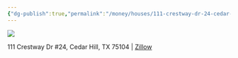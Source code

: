 ```yaml
---
{"dg-publish":true,"permalink":"/money/houses/111-crestway-dr-24-cedar-hill-tx-75104/"}
---
```



![](https://photos.zillowstatic.com/fp/79647d73c9e71e84b4a1b5b36ab6c6e3-cc_ft_1536.webp)

111 Crestway Dr #24, Cedar Hill, TX 75104 | [Zillow](https://www.zillow.com/homedetails/111-Crestway-Dr-24-Cedar-Hill-TX-75104/69677658_zpid/)